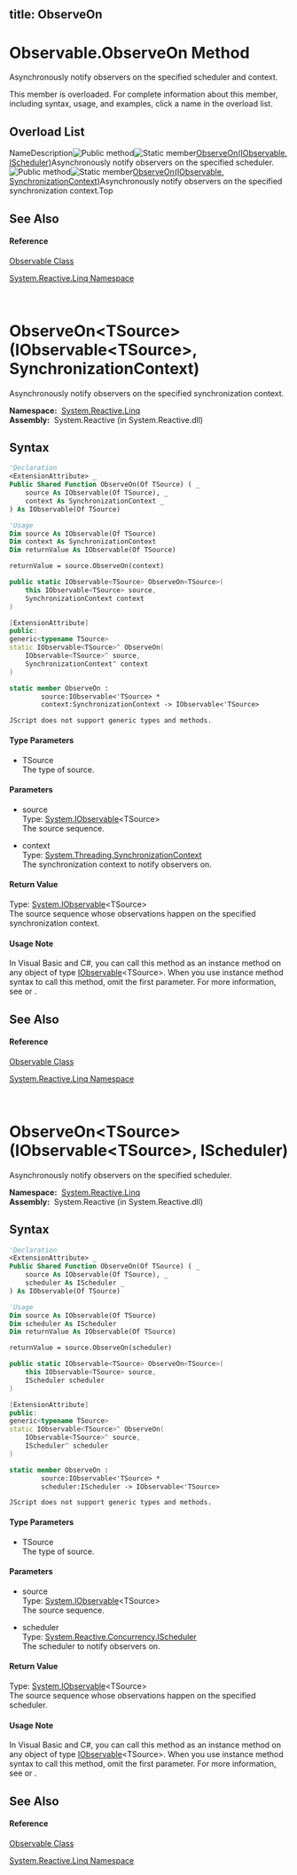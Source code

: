 title: ObserveOn
---
# Observable.ObserveOn Method

Asynchronously notify observers on the specified scheduler and context.

This member is overloaded. For complete information about this member, including syntax, usage, and examples, click a name in the overload list.

## Overload List

NameDescription![Public method](https://reactiveui.net/assets/img/Hh303103.pubmethod(en-us,VS.103).gif "Public method")![Static member](https://reactiveui.net/assets/img/Hh244319.static(en-us,VS.103).gif "Static member")[ObserveOn<TSource>(IObservable<TSource>, IScheduler)](https://msdn.microsoft.com/en-us/library/m:system.reactive.linq.observable.observeon%60%601(system.iobservable%7b%60%600%7d%2csystem.reactive.concurrency.ischeduler)(v=VS.103))Asynchronously notify observers on the specified scheduler.![Public method](https://reactiveui.net/assets/img/Hh303103.pubmethod(en-us,VS.103).gif "Public method")![Static member](https://reactiveui.net/assets/img/Hh244319.static(en-us,VS.103).gif "Static member")[ObserveOn<TSource>(IObservable<TSource>, SynchronizationContext)](https://msdn.microsoft.com/en-us/library/m:system.reactive.linq.observable.observeon%60%601(system.iobservable%7b%60%600%7d%2csystem.threading.synchronizationcontext)(v=VS.103))Asynchronously notify observers on the specified synchronization context.Top

## See Also

#### Reference

[Observable Class](Observable/Observable)

[System.Reactive.Linq Namespace](System.Reactive.Linq/System.Reactive.Linq)



<br />

# ObserveOn\<TSource\>(IObservable\<TSource\>, SynchronizationContext)

Asynchronously notify observers on the specified synchronization context.

**Namespace:**  [System.Reactive.Linq](System.Reactive.Linq/System.Reactive.Linq)  
**Assembly:**  System.Reactive (in System.Reactive.dll)

## Syntax

```vb
'Declaration
<ExtensionAttribute> _
Public Shared Function ObserveOn(Of TSource) ( _
    source As IObservable(Of TSource), _
    context As SynchronizationContext _
) As IObservable(Of TSource)
```

```vb
'Usage
Dim source As IObservable(Of TSource)
Dim context As SynchronizationContext
Dim returnValue As IObservable(Of TSource)

returnValue = source.ObserveOn(context)
```

```csharp
public static IObservable<TSource> ObserveOn<TSource>(
    this IObservable<TSource> source,
    SynchronizationContext context
)
```

```c++
[ExtensionAttribute]
public:
generic<typename TSource>
static IObservable<TSource>^ ObserveOn(
    IObservable<TSource>^ source, 
    SynchronizationContext^ context
)
```

```fsharp
static member ObserveOn : 
        source:IObservable<'TSource> * 
        context:SynchronizationContext -> IObservable<'TSource> 
```

```jscript
JScript does not support generic types and methods.
```

#### Type Parameters

- TSource  
  The type of source.

#### Parameters

- source  
  Type: [System.IObservable](https://msdn.microsoft.com/en-us/library/Dd990377)\<TSource\>  
  The source sequence.

- context  
  Type: [System.Threading.SynchronizationContext](https://msdn.microsoft.com/en-us/library/wx31754f)  
  The synchronization context to notify observers on.

#### Return Value

Type: [System.IObservable](https://msdn.microsoft.com/en-us/library/Dd990377)\<TSource\>  
The source sequence whose observations happen on the specified synchronization context.

#### Usage Note

In Visual Basic and C\#, you can call this method as an instance method on any object of type [IObservable](https://msdn.microsoft.com/en-us/library/Dd990377)\<TSource\>. When you use instance method syntax to call this method, omit the first parameter. For more information, see [](https://msdn.microsoft.com/en-us/library/Bb384936) or [](https://msdn.microsoft.com/en-us/library/Bb383977).

## See Also

#### Reference

[Observable Class](Observable/Observable)

[System.Reactive.Linq Namespace](System.Reactive.Linq/System.Reactive.Linq)



<br />

# ObserveOn\<TSource\>(IObservable\<TSource\>, IScheduler)

Asynchronously notify observers on the specified scheduler.

**Namespace:**  [System.Reactive.Linq](System.Reactive.Linq/System.Reactive.Linq)  
**Assembly:**  System.Reactive (in System.Reactive.dll)

## Syntax

```vb
'Declaration
<ExtensionAttribute> _
Public Shared Function ObserveOn(Of TSource) ( _
    source As IObservable(Of TSource), _
    scheduler As IScheduler _
) As IObservable(Of TSource)
```

```vb
'Usage
Dim source As IObservable(Of TSource)
Dim scheduler As IScheduler
Dim returnValue As IObservable(Of TSource)

returnValue = source.ObserveOn(scheduler)
```

```csharp
public static IObservable<TSource> ObserveOn<TSource>(
    this IObservable<TSource> source,
    IScheduler scheduler
)
```

```c++
[ExtensionAttribute]
public:
generic<typename TSource>
static IObservable<TSource>^ ObserveOn(
    IObservable<TSource>^ source, 
    IScheduler^ scheduler
)
```

```fsharp
static member ObserveOn : 
        source:IObservable<'TSource> * 
        scheduler:IScheduler -> IObservable<'TSource> 
```

```jscript
JScript does not support generic types and methods.
```

#### Type Parameters

- TSource  
  The type of source.

#### Parameters

- source  
  Type: [System.IObservable](https://msdn.microsoft.com/en-us/library/Dd990377)\<TSource\>  
  The source sequence.

- scheduler  
  Type: [System.Reactive.Concurrency.IScheduler](IScheduler/IScheduler)  
  The scheduler to notify observers on.

#### Return Value

Type: [System.IObservable](https://msdn.microsoft.com/en-us/library/Dd990377)\<TSource\>  
The source sequence whose observations happen on the specified scheduler.

#### Usage Note

In Visual Basic and C\#, you can call this method as an instance method on any object of type [IObservable](https://msdn.microsoft.com/en-us/library/Dd990377)\<TSource\>. When you use instance method syntax to call this method, omit the first parameter. For more information, see [](https://msdn.microsoft.com/en-us/library/Bb384936) or [](https://msdn.microsoft.com/en-us/library/Bb383977).

## See Also

#### Reference

[Observable Class](Observable/Observable)

[System.Reactive.Linq Namespace](System.Reactive.Linq/System.Reactive.Linq)
